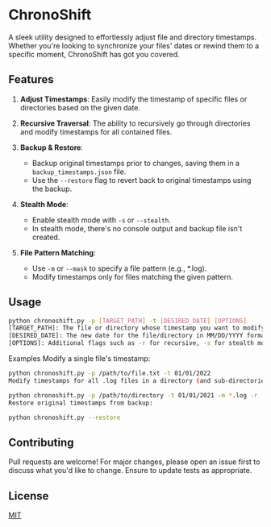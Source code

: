 # ChronoShift

A sleek utility designed to effortlessly adjust file and directory timestamps. Whether you're looking to synchronize your files' dates or rewind them to a specific moment, ChronoShift has got you covered.

## Features

1. **Adjust Timestamps**: Easily modify the timestamp of specific files or directories based on the given date.

2. **Recursive Traversal**: The ability to recursively go through directories and modify timestamps for all contained files.

3. **Backup & Restore**:
   - Backup original timestamps prior to changes, saving them in a `backup_timestamps.json` file.
   - Use the `--restore` flag to revert back to original timestamps using the backup.

4. **Stealth Mode**:
   - Enable stealth mode with `-s` or `--stealth`.
   - In stealth mode, there's no console output and backup file isn't created.

5. **File Pattern Matching**:
   - Use `-m` or `--mask` to specify a file pattern (e.g., *.log).
   - Modify timestamps only for files matching the given pattern.

## Usage

```bash
python chronoshift.py -p [TARGET_PATH] -t [DESIRED_DATE] [OPTIONS]
[TARGET_PATH]: The file or directory whose timestamp you want to modify.
[DESIRED_DATE]: The new date for the file/directory in MM/DD/YYYY format.
[OPTIONS]: Additional flags such as -r for recursive, -s for stealth mode, etc.
```
Examples
Modify a single file's timestamp:

```bash
python chronoshift.py -p /path/to/file.txt -t 01/01/2022
Modify timestamps for all .log files in a directory (and sub-directories):
```

```bash
python chronoshift.py -p /path/to/directory -t 01/01/2021 -m *.log -r
Restore original timestamps from backup:
```

```bash
python chronoshift.py --restore
```

## Contributing

Pull requests are welcome! For major changes, please open an issue first to discuss what you'd like to change. Ensure to update tests as appropriate.

## License

[MIT](https://choosealicense.com/licenses/mit/)

